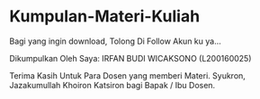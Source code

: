 # Kumpulan-Materi-Kuliah

Bagi yang ingin download, Tolong Di Follow Akun ku ya...

Dikumpulkan Oleh Saya:
IRFAN BUDI WICAKSONO (L200160025)

Terima Kasih Untuk Para Dosen yang memberi Materi.
Syukron, Jazakumullah Khoiron Katsiron bagi Bapak / Ibu Dosen.
